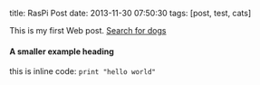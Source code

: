 title: RasPi Post
date: 2013-11-30 07:50:30
tags: [post, test, cats]

This is my first Web post.
[Search for dogs](http://www.google.com/search?q=dogs)

#### A smaller example heading

this is inline code: `print "hello world"`